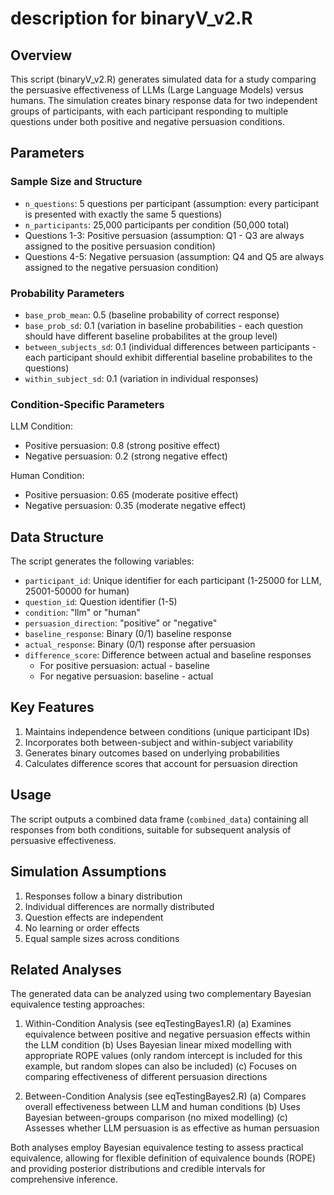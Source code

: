 # description for binaryV_v2.R

## Overview
This script (binaryV_v2.R) generates simulated data for a study comparing the persuasive effectiveness of LLMs (Large Language Models) versus humans.
The simulation creates binary response data for two independent groups of participants, with each participant responding to multiple questions under both positive and negative persuasion conditions.

## Parameters

### Sample Size and Structure
- `n_questions`: 5 questions per participant (assumption: every participant is presented with exactly the same 5 questions)
- `n_participants`: 25,000 participants per condition (50,000 total)
- Questions 1-3: Positive persuasion (assumption: Q1 - Q3 are always assigned to the positive persuasion condition)
- Questions 4-5: Negative persuasion (assumption: Q4 and Q5 are always assigned to the negative persuasion condition)

### Probability Parameters
- `base_prob_mean`: 0.5 (baseline probability of correct response)
- `base_prob_sd`: 0.1 (variation in baseline probabilities - each question should have different baseline probabilites at the group level)
- `between_subjects_sd`: 0.1 (individual differences between participants - each participant should exhibit differential baseline probabilites to the questions)
- `within_subject_sd`: 0.1 (variation in individual responses)

### Condition-Specific Parameters
LLM Condition:
- Positive persuasion: 0.8 (strong positive effect)
- Negative persuasion: 0.2 (strong negative effect)

Human Condition:
- Positive persuasion: 0.65 (moderate positive effect)
- Negative persuasion: 0.35 (moderate negative effect)

## Data Structure
The script generates the following variables:
- `participant_id`: Unique identifier for each participant (1-25000 for LLM, 25001-50000 for human)
- `question_id`: Question identifier (1-5)
- `condition`: "llm" or "human"
- `persuasion_direction`: "positive" or "negative"
- `baseline_response`: Binary (0/1) baseline response
- `actual_response`: Binary (0/1) response after persuasion
- `difference_score`: Difference between actual and baseline responses
  * For positive persuasion: actual - baseline
  * For negative persuasion: baseline - actual

## Key Features
1. Maintains independence between conditions (unique participant IDs)
2. Incorporates both between-subject and within-subject variability
3. Generates binary outcomes based on underlying probabilities
4. Calculates difference scores that account for persuasion direction

## Usage
The script outputs a combined data frame (`combined_data`) containing all responses from both conditions, suitable for subsequent analysis of persuasive effectiveness.

## Simulation Assumptions
1. Responses follow a binary distribution
2. Individual differences are normally distributed
3. Question effects are independent
4. No learning or order effects
5. Equal sample sizes across conditions

## Related Analyses
The generated data can be analyzed using two complementary Bayesian equivalence testing approaches:

1. Within-Condition Analysis (see eqTestingBayes1.R)
(a) Examines equivalence between positive and negative persuasion effects within the LLM condition
(b) Uses Bayesian linear mixed modelling with appropriate ROPE values (only random intercept is included for this example, but random slopes can also be included)
(c) Focuses on comparing effectiveness of different persuasion directions

2. Between-Condition Analysis (see eqTestingBayes2.R)
(a) Compares overall effectiveness between LLM and human conditions
(b) Uses Bayesian between-groups comparison (no mixed modelling)
(c) Assesses whether LLM persuasion is as effective as human persuasion

Both analyses employ Bayesian equivalence testing to assess practical equivalence, allowing for flexible definition of equivalence bounds (ROPE) and providing posterior distributions and credible intervals for comprehensive inference.

